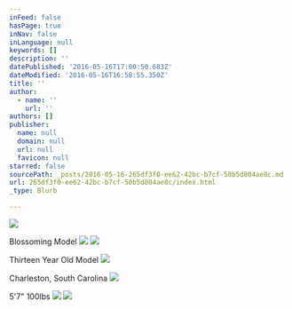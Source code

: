 ```yaml
---
inFeed: false
hasPage: true
inNav: false
inLanguage: null
keywords: []
description: ''
datePublished: '2016-05-16T17:00:50.683Z'
dateModified: '2016-05-16T16:58:55.350Z'
title: ''
author:
  - name: ''
    url: ''
authors: []
publisher:
  name: null
  domain: null
  url: null
  favicon: null
starred: false
sourcePath: _posts/2016-05-16-265df3f0-ee62-42bc-b7cf-50b5d804ae8c.md
url: 265df3f0-ee62-42bc-b7cf-50b5d804ae8c/index.html
_type: Blurb

---
```

![](https://the-grid-user-content.s3-us-west-2.amazonaws.com/65043e9d-bf3c-44be-b4a0-d73e54467c06.jpg)

Blossoming Model
![](https://the-grid-user-content.s3-us-west-2.amazonaws.com/8bd5d9d9-6970-450b-a00e-d853bd3033cd.png)
![](https://the-grid-user-content.s3-us-west-2.amazonaws.com/43972f56-24f9-4319-a30f-503926ae5086.png)

Thirteen Year Old Model
![](https://the-grid-user-content.s3-us-west-2.amazonaws.com/65aa4816-7d8f-402a-985d-dcd54799e7f5.png)

Charleston, South Carolina
![](https://the-grid-user-content.s3-us-west-2.amazonaws.com/93d9b7df-8265-4435-ae3e-137ea31a6c29.png)

5'7" 100lbs
![](https://the-grid-user-content.s3-us-west-2.amazonaws.com/83da94c8-eb5a-47fc-ae01-6e65f564de92.png)
![](https://the-grid-user-content.s3-us-west-2.amazonaws.com/3860708b-9679-4765-8a41-fcd2f0a24383.jpg)